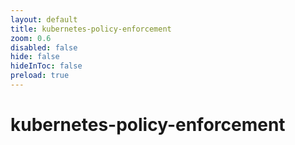 ```yaml
---
layout: default 
title: kubernetes-policy-enforcement  
zoom: 0.6   
disabled: false 
hide: false 
hideInToc: false    
preload: true   
---
```



# kubernetes-policy-enforcement   
